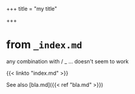 +++
title = "my title"

+++

# from `_index.md`

any combination with / _ ... doesn't seem to work


{{< linkto "index.md" >}}


See also [bla.md]({{< ref "bla.md" >}})
